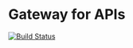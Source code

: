# Gateway for APIs

[![Build Status](https://travis-ci.org/procvic/gateway.svg?branch=master)](https://travis-ci.org/procvic/gateway)
